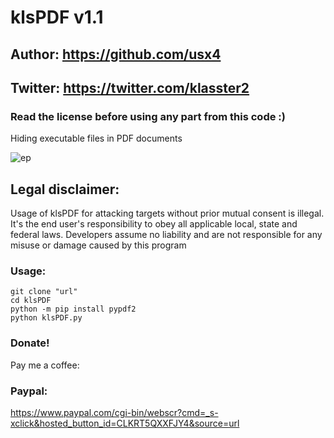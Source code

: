 # klsPDF v1.1
## Author: https://github.com/usx4
## Twitter: https://twitter.com/klasster2
### Read the license before using any part from this code :) 

Hiding executable files in PDF documents

![ep](https://user-images.githubusercontent.com/34893261/83931973-092ac980-a776-11ea-9680-a299902d5ae3.png)

## Legal disclaimer:

Usage of klsPDF for attacking targets without prior mutual consent is illegal. It's the end user's responsibility to obey all applicable local, state and federal laws. Developers assume no liability and are not responsible for any misuse or damage caused by this program 

### Usage:
```
git clone "url"
cd klsPDF
python -m pip install pypdf2
python klsPDF.py
```
### Donate!
Pay me a coffee:
### Paypal:
https://www.paypal.com/cgi-bin/webscr?cmd=_s-xclick&hosted_button_id=CLKRT5QXXFJY4&source=url
